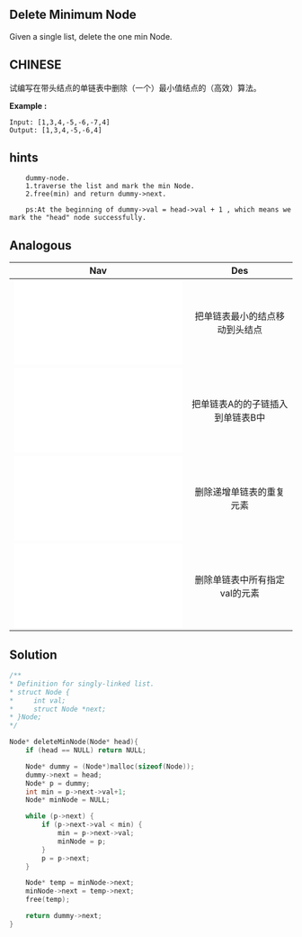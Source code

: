 ## Delete Minimum Node

Given a single list, delete the one min Node.

## CHINESE
试编写在带头结点的单链表中删除（一个）最小值结点的（高效）算法。

**Example :**
```
Input: [1,3,4,-5,-6,-7,4]
Output: [1,3,4,-5,-6,4]
```

## hints
```
    dummy-node.
    1.traverse the list and mark the min Node.
    2.free(min) and return dummy->next.

    ps:At the beginning of dummy->val = head->val + 1 , which means we mark the "head" node successfully.
```

## Analogous
|                         Nav            |                   Des                 |
| :-------------------------------------:|:-------------------------------------:|
| ![moveMinHead](moveMinHead.md)         |把单链表最小的结点移动到头结点         |
| ![inde](inde.md)                       |把单链表A的的子链插入到单链表B中       |
| ![deleteDumplicate](deleteDumplicate.md) |删除递增单链表的重复元素             |
| ![deleteMulNode](deleteMultipleIdenticalNodes.md) |删除单链表中所有指定val的元素 |


## Solution
``` c
/**
* Definition for singly-linked list.
* struct Node {
*     int val;
*     struct Node *next;
* }Node;
*/

Node* deleteMinNode(Node* head){
    if (head == NULL) return NULL;

    Node* dummy = (Node*)malloc(sizeof(Node));
    dummy->next = head;
    Node* p = dummy;
    int min = p->next->val+1;
    Node* minNode = NULL;

    while (p->next) {
        if (p->next->val < min) {
            min = p->next->val;
            minNode = p;
        }
        p = p->next;
    }

    Node* temp = minNode->next;
    minNode->next = temp->next;
    free(temp);

    return dummy->next;
}
```
